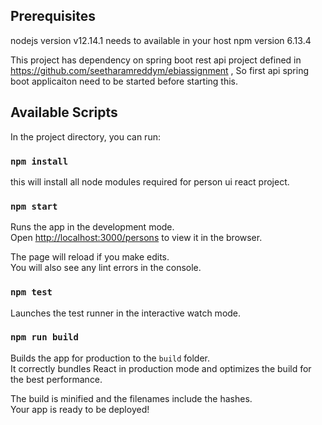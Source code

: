 ## Prerequisites
  
  nodejs version v12.14.1 needs to available in your host
  npm version 6.13.4
  
  This project has dependency on spring boot rest api project  defined in
  https://github.com/seetharamreddym/ebiassignment , So first api spring boot applicaiton need to be started before starting this.
  

## Available Scripts

In the project directory, you can run:

### `npm install`

this will install all node modules required for person ui react project.

### `npm start`

Runs the app in the development mode.<br />
Open [http://localhost:3000/persons](http://localhost:3000/persons) to view it in the browser.

The page will reload if you make edits.<br />
You will also see any lint errors in the console.

### `npm test`

Launches the test runner in the interactive watch mode.<br />


### `npm run build`

Builds the app for production to the `build` folder.<br />
It correctly bundles React in production mode and optimizes the build for the best performance.

The build is minified and the filenames include the hashes.<br />
Your app is ready to be deployed!




